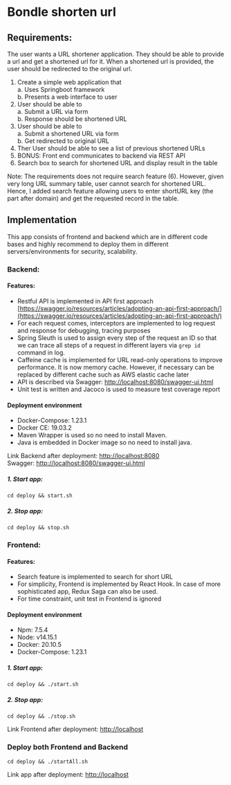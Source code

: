 # Bondle shorten url
## Requirements:
The user wants a URL shortener application. They should be able to provide a url and get a
shortened url for it. When a shortened url is provided, the user should be redirected to the
original url.
1. Create a simple web application that  
    a. Uses Springboot framework  
    b. Presents a web interface to user
2. User should be able to  
a. Submit a URL via form  
b. Response should be shortened URL
3. User should be able to  
a. Submit a shortened URL via form  
b. Get redirected to original URL
4. Ther User should be able to see a list of previous shortened URLs
5. BONUS: Front end communicates to backend via REST API
6. Search box to search for shortened URL and display result in the table

Note:
The requirements does not require search feature (6). However, given very long URL summary table, user cannot search for shortened URL.
Hence, I added search feature allowing users to enter shortURL key (the part after domain) and get the requested record in the table.

## Implementation
This app consists of frontend and backend which are in different code bases and highly recommend to deploy them in different servers/environments for security, scalability.
### Backend:
#### Features:
- Restful API is implemented in API first approach [https://swagger.io/resources/articles/adopting-an-api-first-approach/](https://swagger.io/resources/articles/adopting-an-api-first-approach/)
- For each request comes, interceptors are implemented to log request and response for debugging, tracing purposes
- Spring Sleuth is used to assign every step of the request an ID so that we can trace all steps of a request in different layers via ```grep id``` command in log. 
- Caffeine cache is implemented for URL read-only operations to improve performance. It is now memory cache. However, if necessary can be replaced by different cache such as AWS elastic cache later
- API is described via Swagger: [http://localhost:8080/swagger-ui.html](http://localhost:8080/swagger-ui.html)
- Unit test is written and Jacoco is used to measure test coverage report

#### Deployment environment
- Docker-Compose: 1.23.1
- Docker CE: 19.03.2
- Maven Wrapper is used so no need to install Maven.
- Java is embedded in Docker image so no need to install java.  

Link Backend after deployment: [http://localhost:8080](http://localhost:8080)  
Swagger: [http://localhost:8080/swagger-ui.html](http://localhost:8080/swagger-ui.html)
##### 1. Start app:
    cd deploy && start.sh
##### 2. Stop app:
    cd deploy && stop.sh

### Frontend:
#### Features:
- Search feature is implemented to search for short URL  
- For simplicity, Frontend is implemented by React Hook. In case of more sophisticated app, Redux Saga can also be used.
- For time constraint, unit test in Frontend is ignored 
#### Deployment environment
- Npm: 7.5.4
- Node: v14.15.1
- Docker: 20.10.5
- Docker-Compose: 1.23.1
##### 1. Start app:
    cd deploy && ./start.sh
##### 2. Stop app:
    cd deploy && ./stop.sh

Link Frontend after deployment: [http://localhost](http://localhost)
### Deploy both Frontend and Backend
    cd deploy && ./startAll.sh

Link app after deployment: [http://localhost](http://localhost)
